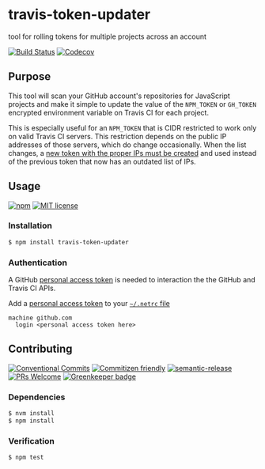 # travis-token-updater

tool for rolling tokens for multiple projects across an account

<!-- status badges -->
[![Build Status][ci-badge]][ci-link]
[![Codecov][coverage-badge]][coverage-link]

## Purpose

This tool will scan your GitHub account's repositories for JavaScript projects and make it simple to update the value of the `NPM_TOKEN` or `GH_TOKEN` encrypted environment variable on Travis CI for each project. 

This is especially useful for an `NPM_TOKEN` that is CIDR restricted to work only on valid Travis CI servers. This restriction depends on the public IP addresses of those servers, which do change occasionally. When the list changes, a [new token with the proper IPs must be created](https://gist.github.com/travi/f91c73610fa49769d90e3ee3b66cfbee) and used instead of the previous token that now has an outdated list of IPs.

## Usage

<!-- consumer badges -->
[![npm][npm-badge]][npm-link]
[![MIT license][license-badge]][license-link]

### Installation

```sh
$ npm install travis-token-updater
```

### Authentication

A GitHub [personal access token](https://help.github.com/en/articles/creating-a-personal-access-token-for-the-command-line)
is needed to interaction the the GitHub and Travis CI APIs.

Add a [personal access token](https://help.github.com/en/articles/creating-a-personal-access-token-for-the-command-line)
to your [`~/.netrc` file](https://ec.haxx.se/usingcurl-netrc.html)

    machine github.com
      login <personal access token here>

## Contributing

<!-- contribution badges -->
[![Conventional Commits][commit-convention-badge]][commit-convention-link]
[![Commitizen friendly][commitizen-badge]][commitizen-link]
[![semantic-release][semantic-release-badge]][semantic-release-link]
[![PRs Welcome][PRs-badge]][PRs-link]
[![Greenkeeper badge](https://badges.greenkeeper.io/travi/travis-token-updater.svg)](https://greenkeeper.io/)

### Dependencies

```sh
$ nvm install
$ npm install
```

### Verification

```sh
$ npm test
```

[npm-link]: https://www.npmjs.com/package/travis-token-updater
[npm-badge]: https://img.shields.io/npm/v/travis-token-updater.svg
[license-link]: LICENSE
[license-badge]: https://img.shields.io/github/license/travi/travis-token-updater.svg
[ci-link]: https://travis-ci.com/travi/travis-token-updater
[ci-badge]: https://img.shields.io/travis/com/travi/travis-token-updater/master.svg
[coverage-link]: https://codecov.io/github/travi/travis-token-updater
[coverage-badge]: https://img.shields.io/codecov/c/github/travi/travis-token-updater.svg
[commit-convention-link]: https://conventionalcommits.org
[commit-convention-badge]: https://img.shields.io/badge/Conventional%20Commits-1.0.0-yellow.svg
[commitizen-link]: http://commitizen.github.io/cz-cli/
[commitizen-badge]: https://img.shields.io/badge/commitizen-friendly-brightgreen.svg
[semantic-release-link]: https://github.com/semantic-release/semantic-release
[semantic-release-badge]: https://img.shields.io/badge/%20%20%F0%9F%93%A6%F0%9F%9A%80-semantic--release-e10079.svg
[PRs-link]: http://makeapullrequest.com
[PRs-badge]: https://img.shields.io/badge/PRs-welcome-brightgreen.svg

